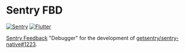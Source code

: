 # Sentry FBD

[![Sentry](https://img.shields.io/badge/-Sentry-6a5fc1?logo=sentry&logoColor=fff)](https://sentry.io/)
[![Flutter](https://img.shields.io/badge/-Flutter-02569B?logo=flutter&logoColor=fff)](https://flutter.dev/)

[Sentry Feedback](https://docs.sentry.io/product/user-feedback/) "Debugger" for the development of [getsentry/sentry-native#1223](https://github.com/getsentry/sentry-native/issues/1223).
